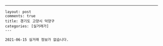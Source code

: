 ---
    layout: post
    comments: true
    title: 경기도 고양시 덕양구
    categories: [실거래가]
    ---

    2021-06-15 실거래 정보가 없습니다.

    
